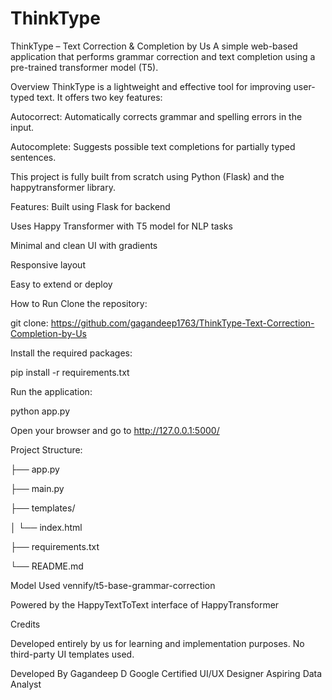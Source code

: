 # ThinkType
ThinkType – Text Correction & Completion by Us
A simple web-based application that performs grammar correction and text completion using a pre-trained transformer model (T5).

Overview
ThinkType is a lightweight and effective tool for improving user-typed text. It offers two key features:

Autocorrect: Automatically corrects grammar and spelling errors in the input.

Autocomplete: Suggests possible text completions for partially typed sentences.

This project is fully built from scratch using Python (Flask) and the happytransformer library.

Features: 
Built using Flask for backend

Uses Happy Transformer with T5 model for NLP tasks

Minimal and clean UI with gradients

Responsive layout

Easy to extend or deploy

How to Run
Clone the repository:

git clone: https://github.com/gagandeep1763/ThinkType-Text-Correction-Completion-by-Us

Install the required packages:

pip install -r requirements.txt

Run the application:

python app.py

Open your browser and go to http://127.0.0.1:5000/

Project Structure: 

├── app.py

├── main.py

├── templates/

│   └── index.html

├── requirements.txt

└── README.md

Model Used
vennify/t5-base-grammar-correction

Powered by the HappyTextToText interface of HappyTransformer

Credits

Developed entirely by us for learning and implementation purposes.
No third-party UI templates used.

Developed By
Gagandeep D
Google Certified UI/UX Designer
Aspiring Data Analyst
